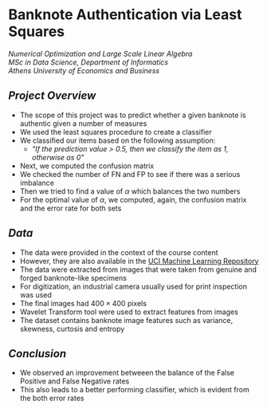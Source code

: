 # Banknote Authentication via Least Squares

*Numerical Optimization and Large Scale Linear Algebra*  
*MSc in Data Science, Department of Informatics*  
*Athens University of Economics and Business*

## *Project Overview*

- The scope of this project was to predict whether a given banknote is authentic given a number of measures
- We used the least squares procedure to create a classifier
- We classified our items based on the following assumption:
    - *"If the prediction value > 0.5, then we classify the item as 1, otherwise as 0"*
- Next, we computed the confusion matrix
- We checked the number of FN and FP to see if there was a serious imbalance
- Then we tried to find a value of $\alpha$ which balances the two numbers
- For the optimal value of $\alpha$, we computed, again, the confusion matrix and the error rate for both sets

## *Data*

- The data were provided in the context of the course content
- However, they are also available in the [UCI Machine Learning Repository](https://archive-beta.ics.uci.edu/ml/datasets/banknote+authentication)
- The data were extracted from images that were taken from genuine and forged banknote-like specimens
- For digitization, an industrial camera usually used for print inspection was used
- The final images had $400 \times 400$ pixels
- Wavelet Transform tool were used to extract features from images
- The dataset contains banknote image features such as variance, skewness, curtosis and entropy

## *Conclusion*

- We observed an improvement betweeen the balance of the False Positive and False Negative rates
- This also leads to a better performing classifier, which is evident from the both error rates
